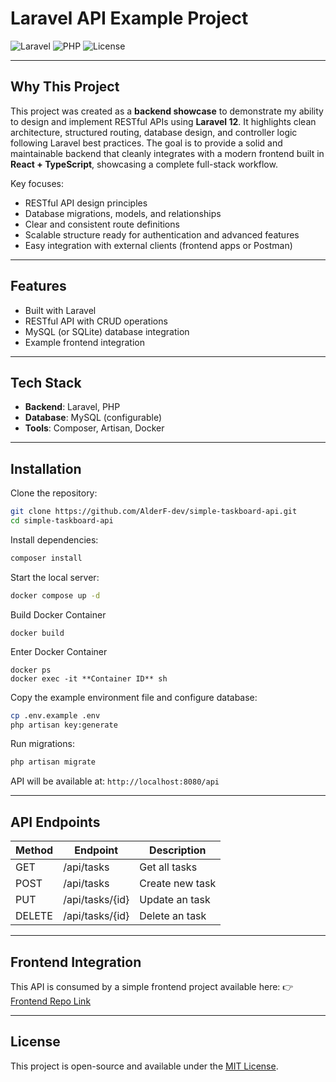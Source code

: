 # Laravel API Example Project

![Laravel](https://img.shields.io/badge/Laravel-12.x-red)
![PHP](https://img.shields.io/badge/PHP-^8.2-blue)
![License](https://img.shields.io/badge/license-MIT-green)

---

## Why This Project

This project was created as a **backend showcase** to demonstrate my ability to design and implement RESTful APIs using **Laravel 12**.
It highlights clean architecture, structured routing, database design, and controller logic following Laravel best practices.
The goal is to provide a solid and maintainable backend that cleanly integrates with a modern frontend built in **React + TypeScript**, showcasing a complete full-stack workflow.

Key focuses:

-   RESTful API design principles
-   Database migrations, models, and relationships
-   Clear and consistent route definitions
-   Scalable structure ready for authentication and advanced features
-   Easy integration with external clients (frontend apps or Postman)

---

## Features

-   Built with Laravel
-   RESTful API with CRUD operations
-   MySQL (or SQLite) database integration
-   Example frontend integration

---

## Tech Stack

-   **Backend**: Laravel, PHP
-   **Database**: MySQL (configurable)
-   **Tools**: Composer, Artisan, Docker

---

## Installation

Clone the repository:

```bash
git clone https://github.com/AlderF-dev/simple-taskboard-api.git
cd simple-taskboard-api
```

Install dependencies:

```bash
composer install
```

Start the local server:

```bash
docker compose up -d
```

Build Docker Container

```
docker build
```

Enter Docker Container

```
docker ps
docker exec -it **Container ID** sh
```

Copy the example environment file and configure database:

```bash
cp .env.example .env
php artisan key:generate
```

Run migrations:

```bash
php artisan migrate
```

API will be available at:
`http://localhost:8080/api`

---

## API Endpoints

| Method | Endpoint        | Description     |
| ------ | --------------- | --------------- |
| GET    | /api/tasks      | Get all tasks   |
| POST   | /api/tasks      | Create new task |
| PUT    | /api/tasks/{id} | Update an task  |
| DELETE | /api/tasks/{id} | Delete an task  |

---

## Frontend Integration

This API is consumed by a simple frontend project available here:
👉 [Frontend Repo Link](https://github.com/AlderF-dev/simple-taskboard)

---

## License

This project is open-source and available under the [MIT License](LICENSE).
